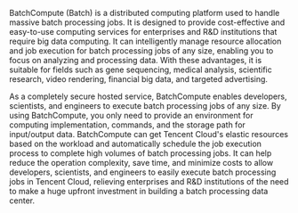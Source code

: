 BatchCompute (Batch) is a distributed computing platform used to handle massive batch processing jobs. It is designed to provide cost-effective and easy-to-use computing services for enterprises and R&D institutions that require big data computing. It can intelligently manage resource allocation and job execution for batch processing jobs of any size, enabling you to focus on analyzing and processing data. With these advantages, it is suitable for fields such as gene sequencing, medical analysis, scientific research, video rendering, financial big data, and targeted advertising.

As a completely secure hosted service, BatchCompute enables developers, scientists, and engineers to execute batch processing jobs of any size. By using BatchCompute, you only need to provide an environment for computing implementation, commands, and the storage path for input/output data. BatchCompute can get Tencent Cloud's elastic resources based on the workload and automatically schedule the job execution process to complete high volumes of batch processing jobs. It can help reduce the operation complexity, save time, and minimize costs to allow developers, scientists, and engineers to easily execute batch processing jobs in Tencent Cloud, relieving enterprises and R&D institutions of the need to make a huge upfront investment in building a batch processing data center.
